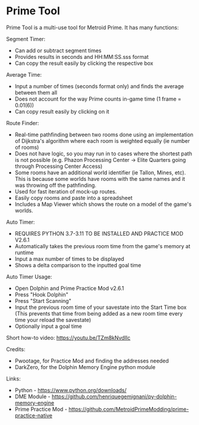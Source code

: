 # Prime Tool

Prime Tool is a multi-use tool for Metroid Prime. It has many functions:

Segment Timer:

- Can add or subtract segment times
- Provides results in seconds and HH:MM:SS.sss format
- Can copy the result easily by clicking the respective box

Average Time:

- Input a number of times (seconds format only) and finds the average between them all
- Does not account for the way Prime counts in-game time (1 frame = 0.01(6))
- Can copy result easily by clicking on it

Route Finder:

- Real-time pathfinding between two rooms done using an implementation of Dijkstra's algorithm where each room is weighted equally (ie number of rooms)
- Does not have logic, so you may run in to cases where the shortest path is not possible (e.g. Phazon Processing Center -> Elite Quarters going through Processing Center Access)
- Some rooms have an additional world identifier (ie Tallon, Mines, etc). This is because some worlds have rooms with the same names and it was throwing off the pathfinding.
- Used for fast iteration of mock-up routes.
- Easily copy rooms and paste into a spreadsheet
- Includes a Map Viewer which shows the route on a model of the game's worlds.

Auto Timer:
- REQUIRES PYTHON 3.7-3.11 TO BE INSTALLED AND PRACTICE MOD V2.6.1
- Automatically takes the previous room time from the game's memory at runtime
- Input a max number of times to be displayed
- Shows a delta comparison to the inputted goal time

Auto Timer Usage:
- Open Dolphin and Prime Practice Mod v2.6.1
- Press "Hook Dolphin"
- Press "Start Scanning"
- Input the previous room time of your savestate into the Start Time box (This prevents that time from being added as a new room time every time your reload the savestate)
- Optionally input a goal time

Short how-to video: https://youtu.be/TZm8kNvdIIc

Credits:
- Pwootage, for Practice Mod and finding the addresses needed
- DarkZero, for the Dolphin Memory Engine python module

Links:
- Python - https://www.python.org/downloads/
- DME Module - https://github.com/henriquegemignani/py-dolphin-memory-engine
- Prime Practice Mod - https://github.com/MetroidPrimeModding/prime-practice-native
